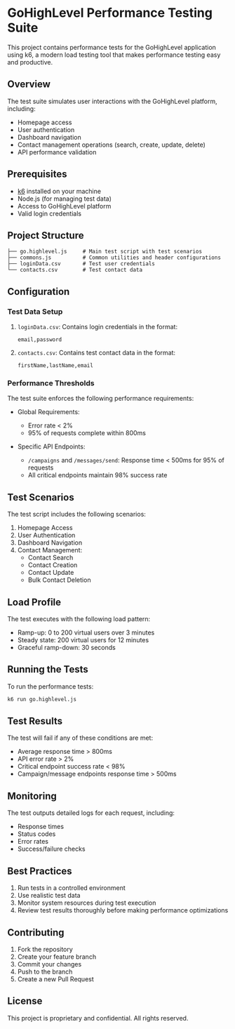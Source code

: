 # GoHighLevel Performance Testing Suite

This project contains performance tests for the GoHighLevel application using k6, a modern load testing tool that makes performance testing easy and productive.

## Overview

The test suite simulates user interactions with the GoHighLevel platform, including:

- Homepage access
- User authentication
- Dashboard navigation
- Contact management operations (search, create, update, delete)
- API performance validation

## Prerequisites

- [k6](https://k6.io/docs/getting-started/installation/) installed on your machine
- Node.js (for managing test data)
- Access to GoHighLevel platform
- Valid login credentials

## Project Structure

```
├── go.highlevel.js     # Main test script with test scenarios
├── commons.js          # Common utilities and header configurations
├── loginData.csv       # Test user credentials
└── contacts.csv        # Test contact data
```

## Configuration

### Test Data Setup

1. `loginData.csv`: Contains login credentials in the format:
   ```
   email,password
   ```

2. `contacts.csv`: Contains test contact data in the format:
   ```
   firstName,lastName,email
   ```

### Performance Thresholds

The test suite enforces the following performance requirements:

- Global Requirements:
  - Error rate < 2%
  - 95% of requests complete within 800ms

- Specific API Endpoints:
  - `/campaigns` and `/messages/send`: Response time < 500ms for 95% of requests
  - All critical endpoints maintain 98% success rate

## Test Scenarios

The test script includes the following scenarios:

1. Homepage Access
2. User Authentication
3. Dashboard Navigation
4. Contact Management:
   - Contact Search
   - Contact Creation
   - Contact Update
   - Bulk Contact Deletion

## Load Profile

The test executes with the following load pattern:

- Ramp-up: 0 to 200 virtual users over 3 minutes
- Steady state: 200 virtual users for 12 minutes
- Graceful ramp-down: 30 seconds

## Running the Tests

To run the performance tests:

```bash
k6 run go.highlevel.js
```

## Test Results

The test will fail if any of these conditions are met:
- Average response time > 800ms
- API error rate > 2%
- Critical endpoint success rate < 98%
- Campaign/message endpoints response time > 500ms

## Monitoring

The test outputs detailed logs for each request, including:
- Response times
- Status codes
- Error rates
- Success/failure checks

## Best Practices

1. Run tests in a controlled environment
2. Use realistic test data
3. Monitor system resources during test execution
4. Review test results thoroughly before making performance optimizations

## Contributing

1. Fork the repository
2. Create your feature branch
3. Commit your changes
4. Push to the branch
5. Create a new Pull Request

## License

This project is proprietary and confidential. All rights reserved.